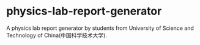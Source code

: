 # physics-lab-report-generator
A physics lab report generator by students from University of Science and Technology of China(中国科学技术大学).
